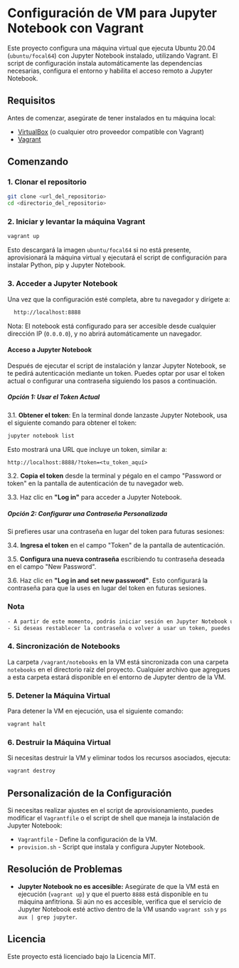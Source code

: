 # Configuración de VM para Jupyter Notebook con Vagrant

Este proyecto configura una máquina virtual que ejecuta Ubuntu 20.04 (`ubuntu/focal64`) con Jupyter Notebook instalado, utilizando Vagrant. El script de configuración instala automáticamente las dependencias necesarias, configura el entorno y habilita el acceso remoto a Jupyter Notebook.

## Requisitos

Antes de comenzar, asegúrate de tener instalados en tu máquina local:

- [VirtualBox](https://www.virtualbox.org/) (o cualquier otro proveedor compatible con Vagrant)
- [Vagrant](https://www.vagrantup.com/)

## Comenzando

### 1. Clonar el repositorio

```bash
git clone <url_del_repositorio>
cd <directorio_del_repositorio>
```

### 2. Iniciar y levantar la máquina Vagrant

```bash
vagrant up
```

Esto descargará la imagen `ubuntu/focal64` si no está presente, aprovisionará la máquina virtual y ejecutará el script de configuración para instalar Python, pip y Jupyter Notebook.

### 3. Acceder a Jupyter Notebook

Una vez que la configuración esté completa, abre tu navegador y dirígete a:

```txt
  http://localhost:8888
```

Nota: El notebook está configurado para ser accesible desde cualquier dirección IP (`0.0.0.0`), y no abrirá automáticamente un navegador.

#### Acceso a Jupyter Notebook

Después de ejecutar el script de instalación y lanzar Jupyter Notebook, se te pedirá autenticación mediante un token. Puedes optar por usar el token actual o configurar una contraseña siguiendo los pasos a continuación.

##### Opción 1: Usar el Token Actual

3.1. **Obtener el token**: En la terminal donde lanzaste Jupyter Notebook, usa el siguiente comando para obtener el token:

  ```bash
  jupyter notebook list
  ```

  Esto mostrará una URL que incluye un token, similar a:

  ```txt
  http://localhost:8888/?token=<tu_token_aquí>
  ```

3.2. **Copia el token** desde la terminal y pégalo en el campo "Password or token" en la pantalla de autenticación de tu navegador web.

3.3. Haz clic en **"Log in"** para acceder a Jupyter Notebook.

##### Opción 2: Configurar una Contraseña Personalizada

Si prefieres usar una contraseña en lugar del token para futuras sesiones:

3.4. **Ingresa el token** en el campo "Token" de la pantalla de autenticación.

3.5. **Configura una nueva contraseña** escribiendo tu contraseña deseada en el campo "New Password".

3.6. Haz clic en **"Log in and set new password"**. Esto configurará la contraseña para que la uses en lugar del token en futuras sesiones.

### Nota

```txt
- A partir de este momento, podrás iniciar sesión en Jupyter Notebook utilizando solo tu contraseña personalizada.
- Si deseas restablecer la contraseña o volver a usar un token, puedes ejecutar nuevamente el comando `jupyter notebook --generate-config` y editar las configuraciones en el archivo de configuración generado.
```

### 4. Sincronización de Notebooks

La carpeta `/vagrant/notebooks` en la VM está sincronizada con una carpeta `notebooks` en el directorio raíz del proyecto. Cualquier archivo que agregues a esta carpeta estará disponible en el entorno de Jupyter dentro de la VM.

### 5. Detener la Máquina Virtual

Para detener la VM en ejecución, usa el siguiente comando:

```bash
vagrant halt
```

### 6. Destruir la Máquina Virtual

Si necesitas destruir la VM y eliminar todos los recursos asociados, ejecuta:

```bash
vagrant destroy
```

## Personalización de la Configuración

Si necesitas realizar ajustes en el script de aprovisionamiento, puedes modificar el `Vagrantfile` o el script de shell que maneja la instalación de Jupyter Notebook:

- `Vagrantfile` - Define la configuración de la VM.
- `provision.sh` - Script que instala y configura Jupyter Notebook.

## Resolución de Problemas

- **Jupyter Notebook no es accesible:** Asegúrate de que la VM está en ejecución (`vagrant up`) y que el puerto `8888` está disponible en tu máquina anfitriona. Si aún no es accesible, verifica que el servicio de Jupyter Notebook esté activo dentro de la VM usando `vagrant ssh` y `ps aux | grep jupyter`.

## Licencia

Este proyecto está licenciado bajo la Licencia MIT.
